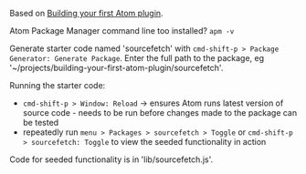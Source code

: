 Based on [Building your first Atom plugin](https://github.com/blog/2231-building-your-first-atom-plugin).

Atom Package Manager command line too installed? `apm -v`

Generate starter code named 'sourcefetch' with `cmd-shift-p > Package Generator: Generate Package`. Enter the full path to the package, eg '~/projects/building-your-first-atom-plugin/sourcefetch'.

Running the starter code:

- `cmd-shift-p > Window: Reload` -> ensures Atom runs latest version of source code - needs to be run before changes made to the package can be tested
- repeatedly run `menu > Packages > sourcefetch > Toggle` or `cmd-shift-p > sourcefetch: Toggle` to view the seeded functionality in action

Code for seeded functionality is in 'lib/sourcefetch.js'.
